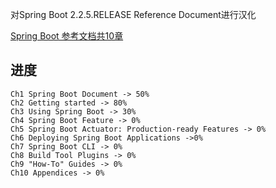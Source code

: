 对Spring Boot 2.2.5.RELEASE Reference Document进行汉化

[Spring Boot 参考文档共10章](https://docs.spring.io/spring-boot/docs/current/reference/htmlsingle/#getting-started)

## 进度
    Ch1 Spring Boot Document -> 50%
    Ch2 Getting started -> 80%
    Ch3 Using Spring Boot -> 30%
    Ch4 Spring Boot Feature -> 0%
    Ch5 Spring Boot Actuator: Production-ready Features -> 0%
    Ch6 Deploying Spring Boot Applications ->0%
    Ch7 Spring Boot CLI -> 0%
    Ch8 Build Tool Plugins -> 0%
    Ch9 "How-To" Guides -> 0%
    Ch10 Appendices -> 0%
